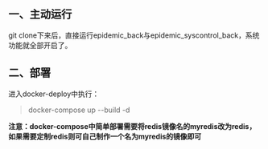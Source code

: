 ## 一、主动运行
git clone下来后，直接运行epidemic_back与epidemic_syscontrol_back，系统功能就全部开启了。
## 二、部署
进入docker-deploy中执行：
> docker-compose up --build -d

**注意：docker-compose中简单部署需要将redis镜像名的myredis改为redis，如果需要定制redis则可自己制作一个名为myredis的镜像即可**